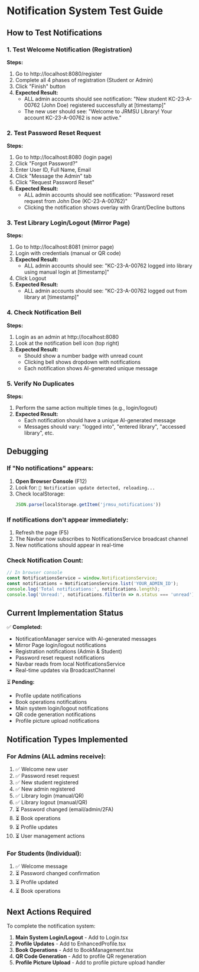 # Notification System Test Guide

## How to Test Notifications

### 1. Test Welcome Notification (Registration)
**Steps:**
1. Go to http://localhost:8080/register
2. Complete all 4 phases of registration (Student or Admin)
3. Click "Finish" button
4. **Expected Result:**
   - ALL admin accounts should see notification: "New student KC-23-A-00762 (John Doe) registered successfully at [timestamp]"
   - The new user should see: "Welcome to JRMSU Library! Your account KC-23-A-00762 is now active."

### 2. Test Password Reset Request
**Steps:**
1. Go to http://localhost:8080 (login page)
2. Click "Forgot Password?"
3. Enter User ID, Full Name, Email
4. Click "Message the Admin" tab
5. Click "Request Password Reset"
6. **Expected Result:**
   - ALL admin accounts should see notification: "Password reset request from John Doe (KC-23-A-00762)"
   - Clicking the notification shows overlay with Grant/Decline buttons

### 3. Test Library Login/Logout (Mirror Page)
**Steps:**
1. Go to http://localhost:8081 (mirror page)
2. Login with credentials (manual or QR code)
3. **Expected Result:**
   - ALL admin accounts should see: "KC-23-A-00762 logged into library using manual login at [timestamp]"
4. Click Logout
5. **Expected Result:**
   - ALL admin accounts should see: "KC-23-A-00762 logged out from library at [timestamp]"

### 4. Check Notification Bell
**Steps:**
1. Login as an admin at http://localhost:8080
2. Look at the notification bell icon (top right)
3. **Expected Result:**
   - Should show a number badge with unread count
   - Clicking bell shows dropdown with notifications
   - Each notification shows AI-generated unique message

### 5. Verify No Duplicates
**Steps:**
1. Perform the same action multiple times (e.g., login/logout)
2. **Expected Result:**
   - Each notification should have a unique AI-generated message
   - Messages should vary: "logged into", "entered library", "accessed library", etc.

## Debugging

### If "No notifications" appears:

1. **Open Browser Console** (F12)
2. Look for: `📢 Notification update detected, reloading...`
3. Check localStorage:
   ```javascript
   JSON.parse(localStorage.getItem('jrmsu_notifications'))
   ```

### If notifications don't appear immediately:

1. Refresh the page (F5)
2. The Navbar now subscribes to NotificationsService broadcast channel
3. New notifications should appear in real-time

### Check Notification Count:

```javascript
// In browser console
const NotificationsService = window.NotificationsService;
const notifications = NotificationsService.list('YOUR_ADMIN_ID');
console.log('Total notifications:', notifications.length);
console.log('Unread:', notifications.filter(n => n.status === 'unread').length);
```

## Current Implementation Status

✅ **Completed:**
- NotificationManager service with AI-generated messages
- Mirror Page login/logout notifications
- Registration notifications (Admin & Student)
- Password reset request notifications
- Navbar reads from local NotificationsService
- Real-time updates via BroadcastChannel

⏳ **Pending:**
- Profile update notifications
- Book operations notifications
- Main system login/logout notifications
- QR code generation notifications
- Profile picture upload notifications

## Notification Types Implemented

### For Admins (ALL admins receive):
1. ✅ Welcome new user
2. ✅ Password reset request
3. ✅ New student registered
4. ✅ New admin registered
5. ✅ Library login (manual/QR)
6. ✅ Library logout (manual/QR)
7. ⏳ Password changed (email/admin/2FA)
8. ⏳ Book operations
9. ⏳ Profile updates
10. ⏳ User management actions

### For Students (Individual):
1. ✅ Welcome message
2. ⏳ Password changed confirmation
3. ⏳ Profile updated
4. ⏳ Book operations

## Next Actions Required

To complete the notification system:

1. **Main System Login/Logout** - Add to Login.tsx
2. **Profile Updates** - Add to EnhancedProfile.tsx
3. **Book Operations** - Add to BookManagement.tsx
4. **QR Code Generation** - Add to profile QR regeneration
5. **Profile Picture Upload** - Add to profile picture upload handler
